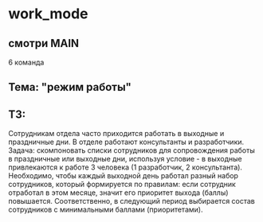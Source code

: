 # work_mode
## смотри MAIN

6 команда 
## Тема: "режим работы" 

## ТЗ:
Сотрудникам отдела часто приходится работать в выходные и праздничные дни. В отделе
работают консультанты и разработчики.
Задача: скомпоновать списки сотрудников для сопровождения работы в праздничные или
выходные дни, используя условие - в выходные привлекаются к работе 3 человека (1
разработчик, 2 консультанта).
Необходимо, чтобы каждый выходной день работал разный набор сотрудников, который
формируется по правилам: если сотрудник отработал в этом месяце, значит его приоритет выхода
(баллы) повышается. Соответственно, в следующий период выбирается состав сотрудников с
минимальными баллами (приоритетами).